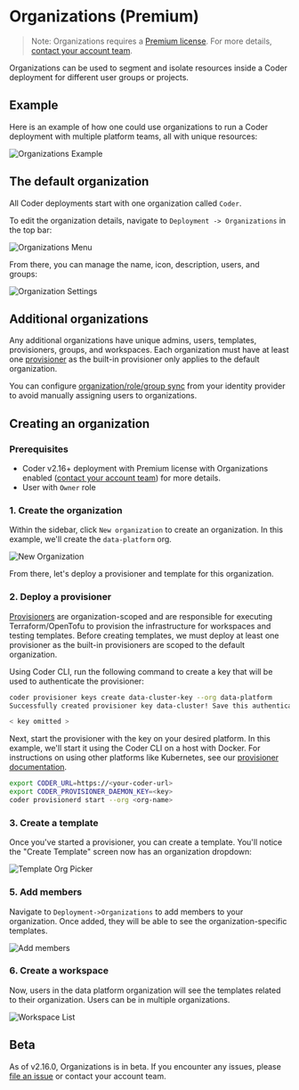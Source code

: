 # Organizations (Premium)

> Note: Organizations requires a
> [Premium license](https://coder.com/pricing#compare-plans). For more details,
> [contact your account team](https://coder.com/contact).

Organizations can be used to segment and isolate resources inside a Coder
deployment for different user groups or projects.

## Example

Here is an example of how one could use organizations to run a Coder deployment
with multiple platform teams, all with unique resources:

![Organizations Example](../../images/admin/users/organizations/diagram.png)

## The default organization

All Coder deployments start with one organization called `Coder`.

To edit the organization details, navigate to `Deployment -> Organizations` in
the top bar:

![Organizations Menu](../../images/admin/users/organizations/deployment-organizations.png)

From there, you can manage the name, icon, description, users, and groups:

![Organization Settings](../../images/admin/users/organizations/default-organization.png)

## Additional organizations

Any additional organizations have unique admins, users, templates, provisioners,
groups, and workspaces. Each organization must have at least one
[provisioner](../provisioners.md) as the built-in provisioner only applies to
the default organization.

You can configure [organization/role/group sync](./idp-sync.md) from your
identity provider to avoid manually assigning users to organizations.

## Creating an organization

### Prerequisites

- Coder v2.16+ deployment with Premium license with Organizations enabled
  ([contact your account team](https://coder.com/contact)) for more details.
- User with `Owner` role

### 1. Create the organization

Within the sidebar, click `New organization` to create an organization. In this
example, we'll create the `data-platform` org.

![New Organization](../../images/admin/users/organizations/new-organization.png)

From there, let's deploy a provisioner and template for this organization.

### 2. Deploy a provisioner

[Provisioners](../provisioners.md) are organization-scoped and are responsible
for executing Terraform/OpenTofu to provision the infrastructure for workspaces
and testing templates. Before creating templates, we must deploy at least one
provisioner as the built-in provisioners are scoped to the default organization.

Using Coder CLI, run the following command to create a key that will be used to
authenticate the provisioner:

```sh
coder provisioner keys create data-cluster-key --org data-platform
Successfully created provisioner key data-cluster! Save this authentication token, it will not be shown again.

< key omitted >
```

Next, start the provisioner with the key on your desired platform. In this
example, we'll start it using the Coder CLI on a host with Docker. For
instructions on using other platforms like Kubernetes, see our
[provisioner documentation](../provisioners.md).

```sh
export CODER_URL=https://<your-coder-url>
export CODER_PROVISIONER_DAEMON_KEY=<key>
coder provisionerd start --org <org-name>
```

### 3. Create a template

Once you've started a provisioner, you can create a template. You'll notice the
"Create Template" screen now has an organization dropdown:

![Template Org Picker](../../images/admin/users/organizations/template-org-picker.png)

### 5. Add members

Navigate to `Deployment->Organizations` to add members to your organization.
Once added, they will be able to see the organization-specific templates.

![Add members](../../images/admin/users/organizations/organization-members.png)

### 6. Create a workspace

Now, users in the data platform organization will see the templates related to
their organization. Users can be in multiple organizations.

![Workspace List](../../images/admin/users/organizations/workspace-list.png)

## Beta

As of v2.16.0, Organizations is in beta. If you encounter any issues, please
[file an issue](https://github.com/onchainengineering/hmi-computer/issues/new) or contact your
account team.
